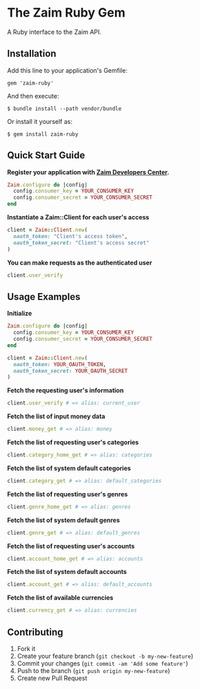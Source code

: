 # The Zaim Ruby Gem

A Ruby interface to the Zaim API.

## Installation

Add this line to your application's Gemfile:

    gem 'zaim-ruby'

And then execute:

    $ bundle install --path vendor/bundle

Or install it yourself as:

    $ gem install zaim-ruby

## Quick Start Guide

**Register your application with [Zaim Developers Center][Zaim].**

```ruby
Zaim.configure do |config|
  config.consumer_key = YOUR_CONSUMER_KEY
  config.consumer_secret = YOUR_CONSUMER_SECRET
end
```

[Zaim]: https://dev.zaim.net/

**Instantiate a Zaim::Client for each user's access**

```ruby
client = Zaim::Client.new(
  oauth_token: "Client's access token",
  oauth_token_secret: "Client's access secret"
)
```

**You can make requests as the authenticated user**

```ruby
client.user_verify
```

## Usage Examples

**Initialize**

```ruby
Zaim.configure do |config|
  config.consumer_key = YOUR_CONSUMER_KEY
  config.consumer_secret = YOUR_CONSUMER_SECRET
end

client = Zaim::Client.new(
  oauth_token: YOUR_OAUTH_TOKEN,
  oauth_token_secret: YOUR_OAUTH_SECRET
)
```

**Fetch the requesting user's information**

```ruby
client.user_verify # => alias: current_user
```

**Fetch the list of input money data**

```ruby
client.money_get # => alias: money
```


**Fetch the list of requesting user's categories**

```ruby
client.category_home_get # => alias: categories
```

**Fetch the list of system default categories**

```ruby
client.category_get # => alias: default_categories
```

**Fetch the list of requesting user's genres**

```ruby
client.genre_home_get # => alias: genres
```

**Fetch the list of system default genres**

```ruby
client.genre_get # => alias: default_genres
```

**Fetch the list of requesting user's accounts**

```ruby
client.account_home_get # => alias: accounts
```

**Fetch the list of system default accounts**

```ruby
client.account_get # => alias: default_accounts
```

**Fetch the list of available currencies**

```ruby
client.currency_get # => alias: currencies
```

## Contributing

1. Fork it
2. Create your feature branch (`git checkout -b my-new-feature`)
3. Commit your changes (`git commit -am 'Add some feature'`)
4. Push to the branch (`git push origin my-new-feature`)
5. Create new Pull Request

